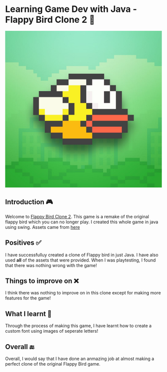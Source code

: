 <h1>Learning Game Dev with Java - Flappy Bird Clone 2 🐤</h1>
<img src="src/assets/icon.png" width="600" style="text-align: center;">
<h2>Introduction 🎮</h2>
<p>Welcome to <a href="">Flappy Bird Clone 2</a>. This game is a remake of the original flappy bird which you can no longer play. I created this whole game in java using swing. Assets came from <a href="https://github.com/samuelcust/flappy-bird-assets" target="_blank">here</a></p>
<h2>Positives ✅</h2>
<p>I have successfulluy created a clone of Flappy bird in just Java. I have also used <strong>all</strong> of the assets that were provided. When I was playtesting, I found that there was nothing wrong with the game!</p>
<h2>Things to improve on ❌</h2>
<p>I think there was nothing to improve on in this clone except for making more features for the game!</p>
<h2>What I learnt 📕</h2>
<p>Through the process of making this game, I have learnt how to create a custom font using images of seperate letters!</p>
<h2>Overall 🔚</h2>
<p>Overall, I would say that I have done an anmazing job at almost making a perfect clone of the original Flappy Bird game.</p>
